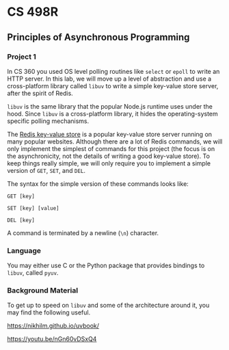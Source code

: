 # CS 498R
## Principles of Asynchronous Programming
### Project 1

In CS 360 you used OS level polling routines like `select` or `epoll` to write an HTTP server.  In this lab, we will move up a level of abstraction and use a cross-platform library called `libuv` to write a simple key-value store server, after the spirit of Redis.  

`libuv` is the same library that the popular Node.js runtime uses under the hood.  Since `libuv` is a cross-platform library, it hides the operating-system specific polling mechanisms.

The [Redis key-value store](redis.io) is a popular key-value store server running on many popular websites.  Although there are a lot of Redis commands, we will only implement the simplest of commands for this project (the focus is on the asynchronicity, not the details of writing a good key-value store).  To keep things really simple, we will only require you to implement a simple version of `GET`, `SET`, and `DEL`.  

The syntax for the simple version of these commands looks like:

`GET [key]`

`SET [key] [value]`

`DEL [key]`

A command is terminated by a newline (`\n`) character.  

### Language

You may either use C or the Python package that provides bindings to `libuv`,  called `pyuv`.  

### Background Material
To get up to speed on `libuv` and some of the architecture around it, you may find the following useful.

https://nikhilm.github.io/uvbook/

https://youtu.be/nGn60vDSxQ4
